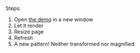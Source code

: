 Steps:
1. Open [the demo](http://jollyra.github.io/patterns/) in a new window
2. Let it render
3. Resize page
4. Refresh
5. A new pattern! Neither transformed nor magnified
